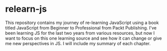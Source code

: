 # relearn-js

This repository contains my journey of re-learning JavaScript using a book titled JavaScript from Beginner to Professional from Packt Publishing. I've been learning JS for the last two years from various resources, but now I want to focus on this one learning source and see how it can change or give me new perspectives in JS. I will include my summary of each chapter.

